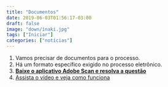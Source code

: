 ```yaml
---
title: "Documentos"
date: 2019-06-03T01:56:17-03:00
draft: false
image: "down/inaki.jpg"
tags: ["Iniciar"]
categories: ["notícias"]
---
```


1. Vamos precisar de documentos para o processo.
2. Há um formato específico exigido no processo eletrônico.
3. **<a data-disable-linkrewriter="true" data-modal-video="" data-modal-size="854x480" target="modal-frame" href="https://acrobat.adobe.com/br/pt/mobile/scanner-app.html" class=" unifyCta">Baixe o aplicativo Adobe Scan e resolva a questão</a>**
4. <a data-disable-linkrewriter="true" data-modal-video="" data-modal-size="854x480" target="modal-frame" href="https://video.tv.adobe.com/v/18742t1/?autoplay=true" class=" unifyCta">Assista o vídeo e veja como funciona</a>
